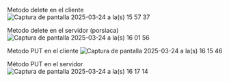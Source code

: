 Metodo delete en el cliente
![Captura de pantalla 2025-03-24 a la(s) 15 57 37](https://github.com/user-attachments/assets/24968c7a-0be9-4d22-ad45-df362c38f793)

Metodo delete en el servidor (porsiaca)
![Captura de pantalla 2025-03-24 a la(s) 16 01 56](https://github.com/user-attachments/assets/d64b8572-4f42-4644-a8c2-96969a5410b5)

Metodo PUT en el cliente
![Captura de pantalla 2025-03-24 a la(s) 16 15 46](https://github.com/user-attachments/assets/e0dc3d53-bf6d-44fc-a0ce-1064b08ef50b)

Método PUT en el servidor
![Captura de pantalla 2025-03-24 a la(s) 16 17 14](https://github.com/user-attachments/assets/f5eb861d-20a0-4caa-a397-24749169eb8e)


